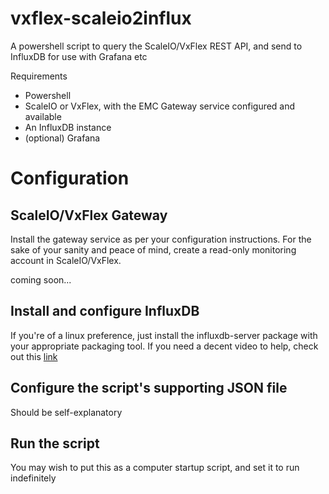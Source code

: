 # vxflex-scaleio2influx
A powershell script to query the ScaleIO/VxFlex REST API, and send to InfluxDB for use with Grafana etc

Requirements
- Powershell
- ScaleIO or VxFlex, with the EMC Gateway service configured and available
- An InfluxDB instance
- (optional) Grafana

# Configuration

## ScaleIO/VxFlex Gateway

Install the gateway service as per your configuration instructions. For the sake of your sanity and peace of mind, create a read-only monitoring account in ScaleIO/VxFlex.

coming soon...

## Install and configure InfluxDB

If you're of a linux preference, just install the influxdb-server package with your appropriate packaging tool. If you need a decent video to help, check out this [link](https://www.youtube.com/watch?v=tI7B7AQFEJk])

## Configure the script's supporting JSON file

Should be self-explanatory

## Run the script

You may wish to put this as a computer startup script, and set it to run indefinitely

